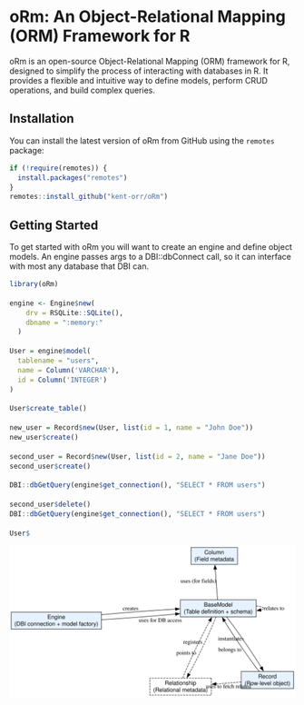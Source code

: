 # oRm: An Object-Relational Mapping (ORM) Framework for R

oRm is an open-source Object-Relational Mapping (ORM) framework for R, designed to simplify the process of interacting with databases in R. It provides a flexible and intuitive way to define models, perform CRUD operations, and build complex queries.

## Installation

You can install the latest version of oRm from GitHub using the `remotes` package:

```r
if (!require(remotes)) {
  install.packages("remotes")
}
remotes::install_github("kent-orr/oRm")
```

## Getting Started
To get started with oRm you will want to create an engine and define object models. An engine passes args to a DBI::dbConnect call, so it can interface with most any database that DBI can. 


```r
library(oRm)

engine <- Engine$new(
    drv = RSQLite::SQLite(),
    dbname = ":memory:"
  )

User = engine$model(
  tablename = "users",
  name = Column('VARCHAR'),
  id = Column('INTEGER')
)

User$create_table()

new_user = Record$new(User, list(id = 1, name = "John Doe"))
new_user$create()

second_user = Record$new(User, list(id = 2, name = "Jane Doe"))
second_user$create()

DBI::dbGetQuery(engine$get_connection(), "SELECT * FROM users")

second_user$delete()
DBI::dbGetQuery(engine$get_connection(), "SELECT * FROM users")

User$

```

![Visualization of oRm classes](graphviz.svg)